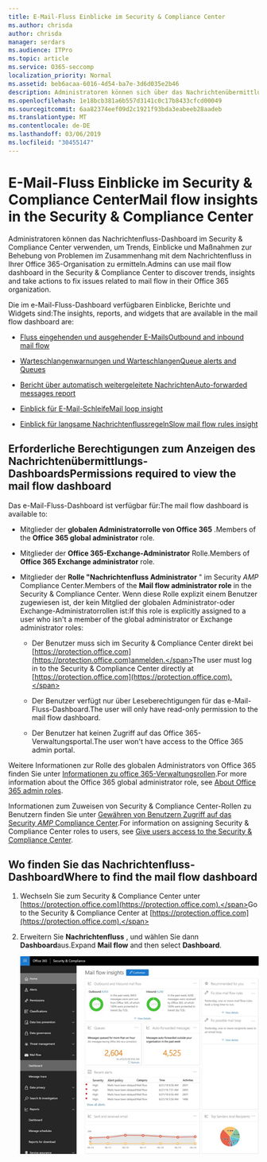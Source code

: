 ```yaml
---
title: E-Mail-Fluss Einblicke im Security & Compliance Center
ms.author: chrisda
author: chrisda
manager: serdars
ms.audience: ITPro
ms.topic: article
ms.service: O365-seccomp
localization_priority: Normal
ms.assetid: beb6acaa-6016-4d54-ba7e-3d6d035e2b46
description: Administratoren können sich über das Nachrichtenübermittlungs-Dashboard im Security & Compliance Center informieren.
ms.openlocfilehash: 1e18bcb381a6b557d3141c0c17b8433cfcd00049
ms.sourcegitcommit: 6aa82374eef09d2c1921f93bda3eabeeb28aadeb
ms.translationtype: MT
ms.contentlocale: de-DE
ms.lasthandoff: 03/06/2019
ms.locfileid: "30455147"
---
```

# <a name="mail-flow-insights-in-the-security--compliance-center"></a><span data-ttu-id="a49b4-103">E-Mail-Fluss Einblicke im Security & Compliance Center</span><span class="sxs-lookup"><span data-stu-id="a49b4-103">Mail flow insights in the Security & Compliance Center</span></span>

<span data-ttu-id="a49b4-104">Administratoren können das Nachrichtenfluss-Dashboard im Security & Compliance Center verwenden, um Trends, Einblicke und Maßnahmen zur Behebung von Problemen im Zusammenhang mit dem Nachrichtenfluss in Ihrer Office 365-Organisation zu ermitteln.</span><span class="sxs-lookup"><span data-stu-id="a49b4-104">Admins can use mail flow dashboard in the Security & Compliance Center to discover trends, insights and take actions to fix issues related to mail flow in their Office 365 organization.</span></span>

<span data-ttu-id="a49b4-105">Die im e-Mail-Fluss-Dashboard verfügbaren Einblicke, Berichte und Widgets sind:</span><span class="sxs-lookup"><span data-stu-id="a49b4-105">The insights, reports, and widgets that are available in the mail flow dashboard are:</span></span>

- [<span data-ttu-id="a49b4-106">Fluss eingehenden und ausgehender E-Mails</span><span class="sxs-lookup"><span data-stu-id="a49b4-106">Outbound and inbound mail flow</span></span>](mfi-outbound-and-inbound-mail-flow.md)

- [<span data-ttu-id="a49b4-107">Warteschlangenwarnungen und Warteschlangen</span><span class="sxs-lookup"><span data-stu-id="a49b4-107">Queue alerts and Queues</span></span>](mfi-queue-alerts-and-queues.md)

- [<span data-ttu-id="a49b4-108">Bericht über automatisch weitergeleitete Nachrichten</span><span class="sxs-lookup"><span data-stu-id="a49b4-108">Auto-forwarded messages report</span></span>](mfi-auto-forwarded-messages-report.md)

- [<span data-ttu-id="a49b4-109">Einblick für E-Mail-Schleife</span><span class="sxs-lookup"><span data-stu-id="a49b4-109">Mail loop insight</span></span>](mfi-mail-loop-insight.md)

- [<span data-ttu-id="a49b4-110">Einblick für langsame Nachrichtenflussregeln</span><span class="sxs-lookup"><span data-stu-id="a49b4-110">Slow mail flow rules insight</span></span>](mfi-slow-mail-flow-rules-insight.md)

## <a name="permissions-required-to-view-the-mail-flow-dashboard"></a><span data-ttu-id="a49b4-111">Erforderliche Berechtigungen zum Anzeigen des Nachrichtenübermittlungs-Dashboards</span><span class="sxs-lookup"><span data-stu-id="a49b4-111">Permissions required to view the mail flow dashboard</span></span>

<span data-ttu-id="a49b4-112">Das e-Mail-Fluss-Dashboard ist verfügbar für:</span><span class="sxs-lookup"><span data-stu-id="a49b4-112">The mail flow dashboard is available to:</span></span>

- <span data-ttu-id="a49b4-113">Mitglieder der **globalen Administratorrolle von Office 365** .</span><span class="sxs-lookup"><span data-stu-id="a49b4-113">Members of the **Office 365 global administrator** role.</span></span>

- <span data-ttu-id="a49b4-114">Mitglieder der **Office 365-Exchange-Administrator** Rolle.</span><span class="sxs-lookup"><span data-stu-id="a49b4-114">Members of **Office 365 Exchange administrator** role.</span></span>

- <span data-ttu-id="a49b4-115">Mitglieder der **Rolle "Nachrichtenfluss Administrator** " im Security _AMP_ Compliance Center.</span><span class="sxs-lookup"><span data-stu-id="a49b4-115">Members of the **Mail flow administrator role** in the Security & Compliance Center.</span></span> <span data-ttu-id="a49b4-116">Wenn diese Rolle explizit einem Benutzer zugewiesen ist, der kein Mitglied der globalen Administrator-oder Exchange-Administratorrollen ist:</span><span class="sxs-lookup"><span data-stu-id="a49b4-116">If this role is explicitly assigned to a user who isn't a member of the global administrator or Exchange administrator roles:</span></span>

  - <span data-ttu-id="a49b4-117">Der Benutzer muss sich im Security & Compliance Center direkt bei [https://protection.office.com](https://protection.office.com)anmelden.</span><span class="sxs-lookup"><span data-stu-id="a49b4-117">The user must log in to the Security & Compliance Center directly at [https://protection.office.com](https://protection.office.com).</span></span>

  - <span data-ttu-id="a49b4-118">Der Benutzer verfügt nur über Leseberechtigungen für das e-Mail-Fluss-Dashboard.</span><span class="sxs-lookup"><span data-stu-id="a49b4-118">The user will only have read-only permission to the mail flow dashboard.</span></span>

  - <span data-ttu-id="a49b4-119">Der Benutzer hat keinen Zugriff auf das Office 365-Verwaltungsportal.</span><span class="sxs-lookup"><span data-stu-id="a49b4-119">The user won't have access to the Office 365 admin portal.</span></span>

<span data-ttu-id="a49b4-120">Weitere Informationen zur Rolle des globalen Administrators von Office 365 finden Sie unter [Informationen zu office 365-Verwaltungsrollen](https://support.office.com/article/da585eea-f576-4f55-a1e0-87090b6aaa9d).</span><span class="sxs-lookup"><span data-stu-id="a49b4-120">For more information about the Office 365 global administrator role, see [About Office 365 admin roles](https://support.office.com/article/da585eea-f576-4f55-a1e0-87090b6aaa9d).</span></span>

<span data-ttu-id="a49b4-121">Informationen zum Zuweisen von Security & Compliance Center-Rollen zu Benutzern finden Sie unter [Gewähren von Benutzern Zugriff auf das Security _AMP_ Compliance Center](https://support.office.com/article/2cfce2c8-20c5-47f9-afc4-24b059c1bd76).</span><span class="sxs-lookup"><span data-stu-id="a49b4-121">For information on assigning Security & Compliance Center roles to users, see [Give users access to the Security & Compliance Center](https://support.office.com/article/2cfce2c8-20c5-47f9-afc4-24b059c1bd76).</span></span>

## <a name="where-to-find-the-mail-flow-dashboard"></a><span data-ttu-id="a49b4-122">Wo finden Sie das Nachrichtenfluss-Dashboard</span><span class="sxs-lookup"><span data-stu-id="a49b4-122">Where to find the mail flow dashboard</span></span>

1. <span data-ttu-id="a49b4-123">Wechseln Sie zum Security & Compliance Center unter [https://protection.office.com](https://protection.office.com).</span><span class="sxs-lookup"><span data-stu-id="a49b4-123">Go to the Security & Compliance Center at [https://protection.office.com](https://protection.office.com).</span></span>

2. <span data-ttu-id="a49b4-124">Erweitern Sie **Nachrichtenfluss** , und wählen Sie dann **Dashboard**aus.</span><span class="sxs-lookup"><span data-stu-id="a49b4-124">Expand **Mail flow** and then select **Dashboard**.</span></span>

   ![Das e-Mail-Fluss-Dashboard im Office 365 Security & Compliance Center](media/f32f5c0a-ea32-4e47-a477-d070405d4ae8.png)
